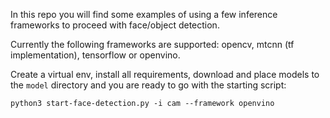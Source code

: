 In this repo you will find some examples of using a few inference frameworks to proceed with face/object detection.

Currently the following frameworks are supported: opencv, mtcnn (tf implementation), tensorflow or openvino.

Create a virtual env, install all requirements, download and place models to the `model` directory and you are ready to go with the starting script:

`python3 start-face-detection.py -i cam --framework openvino`